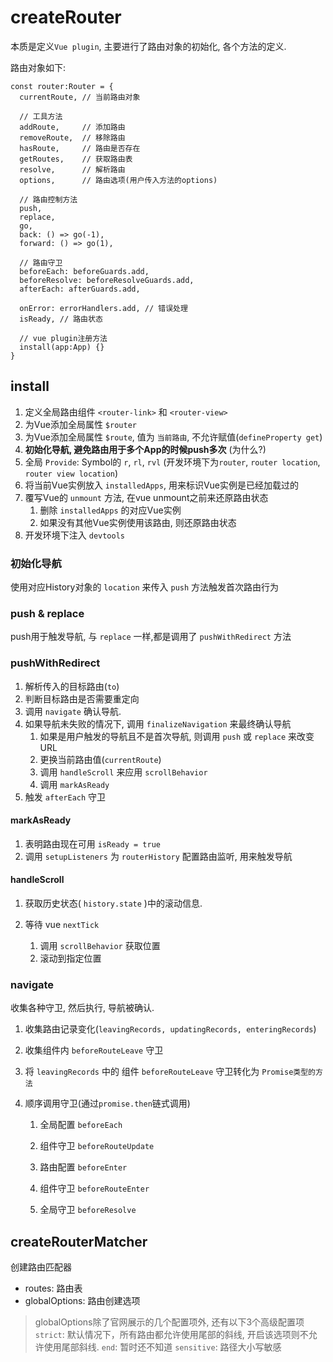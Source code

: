 # createRouter

本质是定义`Vue plugin`, 主要进行了路由对象的初始化, 各个方法的定义.

路由对象如下:

```typecript
const router:Router = {
  currentRoute, // 当前路由对象
  
  // 工具方法
  addRoute,     // 添加路由  
  removeRoute,  // 移除路由
  hasRoute,     // 路由是否存在
  getRoutes,    // 获取路由表
  resolve,      // 解析路由
  options,      // 路由选项(用户传入方法的options)

  // 路由控制方法
  push,
  replace,
  go,
  back: () => go(-1),
  forward: () => go(1),

  // 路由守卫
  beforeEach: beforeGuards.add,
  beforeResolve: beforeResolveGuards.add,
  afterEach: afterGuards.add,

  onError: errorHandlers.add, // 错误处理
  isReady, // 路由状态

  // vue plugin注册方法
  install(app:App) {}
}
```

## **install**

1. 定义全局路由组件 `<router-link>` 和 `<router-view>`
2. 为Vue添加全局属性 `$router`
3. 为Vue添加全局属性 `$route`, 值为 `当前路由`, 不允许赋值(`defineProperty get`)
4. **初始化导航, 避免路由用于多个App的时候push多次** (为什么?)
5. 全局 `Provide`: Symbol的 `r`, `rl`, `rvl` (开发环境下为`router`, `router location`, `router view location`)
6. 将当前Vue实例放入 `installedApps`, 用来标识Vue实例是已经加载过的
7. 覆写Vue的 `unmount` 方法, 在vue unmount之前来还原路由状态
   1. 删除 `installedApps` 的对应Vue实例
   2. 如果没有其他Vue实例使用该路由, 则还原路由状态
8. 开发环境下注入 `devtools`



### 初始化导航

使用对应History对象的 `location` 来传入 `push` 方法触发首次路由行为



### push & replace

push用于触发导航, 与 `replace` 一样,都是调用了 `pushWithRedirect` 方法



### pushWithRedirect

1. 解析传入的目标路由(`to`)
2. 判断目标路由是否需要重定向
3. 调用 `navigate` 确认导航.
4. 如果导航未失败的情况下, 调用 `finalizeNavigation` 来最终确认导航
   1. 如果是用户触发的导航且不是首次导航, 则调用 `push` 或 `replace` 来改变URL
   2. 更换当前路由值(`currentRoute`)
   3. 调用 `handleScroll` 来应用 `scrollBehavior`
   4. 调用 `markAsReady` 
5. 触发 `afterEach` 守卫



#### markAsReady

1. 表明路由现在可用 `isReady = true`
2. 调用 `setupListeners` 为 `routerHistory` 配置路由监听, 用来触发导航



#### handleScroll

1. 获取历史状态( `history.state` )中的滚动信息.

2. 等待 vue `nextTick`

   1. 调用 `scrollBehavior` 获取位置
   2. 滚动到指定位置

   

### navigate

收集各种守卫, 然后执行, 导航被确认.

1. 收集路由记录变化(`leavingRecords, updatingRecords, enteringRecords`)

2. 收集组件内 `beforeRouteLeave` 守卫

3. 将 `leavingRecords` 中的 组件 `beforeRouteLeave` 守卫转化为 `Promise类型的方法`

4. 顺序调用守卫(通过`promise.then`链式调用)

   1. 全局配置 `beforeEach`

   2. 组件守卫 `beforeRouteUpdate`

   3. 路由配置 `beforeEnter`

   4. 组件守卫 `beforeRouteEnter`

   5. 全局守卫 `beforeResolve`

      


## createRouterMatcher

创建路由匹配器

+ routes: 路由表
+ globalOptions: 路由创建选项

> globalOptions除了官网展示的几个配置项外, 还有以下3个高级配置项
> `strict`: 默认情况下，所有路由都允许使用尾部的斜线, 开启该选项则不允许使用尾部斜线.
> `end`: 暂时还不知道
> `sensitive`: 路径大小写敏感

